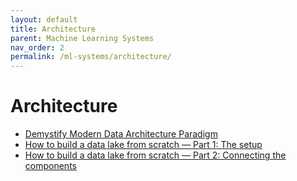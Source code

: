```yaml
---
layout: default
title: Architecture
parent: Machine Learning Systems
nav_order: 2
permalink: /ml-systems/architecture/
---
```


# Architecture

- [Demystify Modern Data Architecture Paradigm](https://medium.com/@kanchan.tewary/demystify-modern-data-architecture-paradigm-867a534be6c7)
- [How to build a data lake from scratch — Part 1: The setup](https://towardsdatascience.com/how-to-build-a-data-lake-from-scratch-part-1-the-setup-34ea1665a06e)
- [How to build a data lake from scratch — Part 2: Connecting the components](https://towardsdatascience.com/how-to-build-a-data-lake-from-scratch-part-2-connecting-the-components-1bc659cb3f4f)